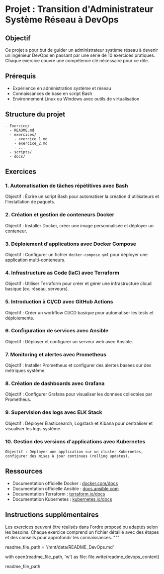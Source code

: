 # Projet : Transition d'Administrateur Système Réseau à DevOps

## Objectif
Ce projet a pour but de guider un administrateur système réseau à devenir un ingénieur DevOps en passant par une série de 10 exercices pratiques. Chaque exercice couvre une compétence clé nécessaire pour ce rôle.

## Prérequis
- Expérience en administration système et réseau
- Connaissances de base en script Bash
- Environnement Linux ou Windows avec outils de virtualisation

## Structure du projet
```
- Exercice/
  - README.md
  - exercices/
    - exercice_1.md
    - exercice_2.md
    - ...
  - scripts/
  - docs/
```

## Exercices

### 1. **Automatisation de tâches répétitives avec Bash**  
   Objectif : Écrire un script Bash pour automatiser la création d'utilisateurs et l'installation de paquets.

### 2. **Création et gestion de conteneurs Docker**  
   Objectif : Installer Docker, créer une image personnalisée et déployer un conteneur.

### 3. **Déploiement d'applications avec Docker Compose**  
   Objectif : Configurer un fichier `docker-compose.yml` pour déployer une application multi-conteneurs.

### 4. **Infrastructure as Code (IaC) avec Terraform**  
   Objectif : Utiliser Terraform pour créer et gérer une infrastructure cloud basique (ex. réseau, serveurs).

### 5. **Introduction à CI/CD avec GitHub Actions**  
   Objectif : Créer un workflow CI/CD basique pour automatiser les tests et déploiements.

### 6. **Configuration de services avec Ansible**  
   Objectif : Déployer et configurer un serveur web avec Ansible.

### 7. **Monitoring et alertes avec Prometheus**  
   Objectif : Installer Prometheus et configurer des alertes basées sur des métriques système.

### 8. **Création de dashboards avec Grafana**  
   Objectif : Configurer Grafana pour visualiser les données collectées par Prometheus.

### 9. **Supervision des logs avec ELK Stack**  
   Objectif : Déployer Elasticsearch, Logstash et Kibana pour centraliser et visualiser les logs système.

### 10. **Gestion des versions d'applications avec Kubernetes**  
    Objectif : Déployer une application sur un cluster Kubernetes, configurer des mises à jour continues (rolling updates).

## Ressources
- Documentation officielle Docker : [docker.com/docs](https://www.docker.com/docs)
- Documentation officielle Ansible : [docs.ansible.com](https://docs.ansible.com)
- Documentation Terraform : [terraform.io/docs](https://www.terraform.io/docs)
- Documentation Kubernetes : [kubernetes.io/docs](https://kubernetes.io/docs)

## Instructions supplémentaires
Les exercices peuvent être réalisés dans l'ordre proposé ou adaptés selon les besoins. Chaque exercice comprend un fichier détaillé avec des étapes et des conseils pour approfondir les connaissances.
"""

readme_file_path = '/mnt/data/README_DevOps.md'

with open(readme_file_path, 'w') as file:
    file.write(readme_devops_content)

readme_file_path
